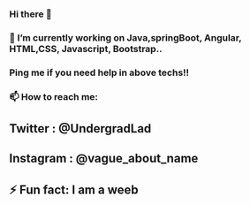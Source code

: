 ### Hi there 👋
### 🔭 I’m currently working on Java,springBoot, Angular, HTML,CSS, Javascript, Bootstrap..
### Ping me if you need help in above techs!!

### 📫 How to reach me: 
## Twitter : @UndergradLad
## Instagram : @vague_about_name

## ⚡ Fun fact: I am a weeb

<!--
**Codfish71/Codfish71** is a ✨ _special_ ✨ repository because its `README.md` (this file) appears on your GitHub profile.

Here are some ideas to get you started:

- 🔭 I’m currently working on ...
- 🌱 I’m currently learning ...
- 👯 I’m looking to collaborate on ...
- 🤔 I’m looking for help with ...
- 💬 Ask me about ...


- 😄 Pronouns: ...
-->
